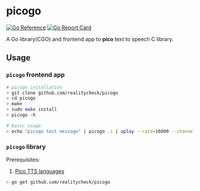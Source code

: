 # picogo

[![Go Reference](https://pkg.go.dev/badge/github.com/realitycheck/picogo?status.svg.svg)](https://pkg.go.dev/github.com/realitycheck/picogo?status.svg)
[![Go Report Card](https://goreportcard.com/badge/github.com/realitycheck/picogo)](https://goreportcard.com/report/github.com/realitycheck/picogo)

A Go library(CGO) and frontend app to **pico** text to speech C library.

## Usage

### `picogo` frontend app

```bash
# picogo installation
> git clone github.com/realitycheck/picogo
> cd picogo
> make
> sudo make install
> picogo -h
```

```bash
# basic usage
> echo "picogo test message" | picogo -i | aplay --rate=16000 --channels=1 --format=S16_LE
```

### `picogo` library

Prerequisites:

1. [Pico TTS languages](https://github.com/realitycheck/picopi/tree/master/pico/lang/)


```bash
> go get github.com/realitycheck/picogo
```
